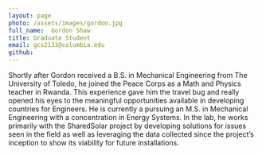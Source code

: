 ```yaml
---
layout: page
photo: /assets/images/gordon.jpg
full_name:  Gordon Shaw
title: Graduate Student
email: gcs2133@columbia.edu
github: 
---
```

Shortly after Gordon received a B.S. in Mechanical Engineering from The University of Toledo, he joined the Peace Corps as a Math and Physics teacher in Rwanda. This experience gave him the travel bug and really opened his eyes to the meaningful opportunities available in developing countries for Engineers. He is currently a pursuing an M.S. in Mechanical Engineering with a concentration in Energy Systems. In the lab, he works primarily with the SharedSolar project by developing solutions for issues seen in the field as well as leveraging the data collected since the project’s inception to show its viability for future installations. 
